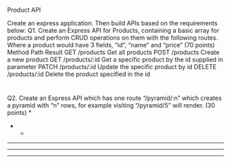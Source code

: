 Product API

Create an express application. Then build APIs based on the requirements below:
Q1. Create an Express API for Products, containing a basic array for products and perform CRUD 
operations on them with the following routes.
Where a product would have 3 fields, “id”, “name” and “price”
(70 points)
Method Path Result
GET /products Get all products
POST /products Create a new product
GET /products/:id Get a specific product by the id supplied in parameter
PATCH /products/:id Update the specific product by id
DELETE /products/:id Delete the product specified in the id


# 

Q2. Create an Express API which has one route “/pyramid/:n” which creates a pyramid with “n” 
rows, for example visiting “/pyramid/5” will render.
(30 points)
*
* *
* * *
* * * *
* * * * *